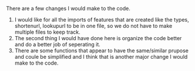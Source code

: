 There are a few changes I would make to the code. 
1) I would like for all the imports of features that are created like the types, shortenurl, lookupurl to be in one file, so we do not have to make multiple files to keep track. 
2) The second thing I would have done here is organize the code better and do a better job of seperating it. 
3) There are some functions that appear to have the same/similar prupose and coule be simplified and I think that is another major change I would make to the code. 




